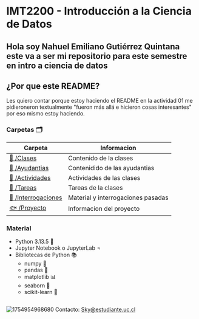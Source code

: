 # IMT2200 - Introducción a la Ciencia de Datos

## Hola soy Nahuel Emiliano Gutiérrez Quintana este va a ser mi repositorio para este semestre en intro a ciencia de datos

## ¿Por que este README?
Les quiero contar porque estoy haciendo el README en la actividad 01 me pidieroneron textualmente "fueron más allá e hicieron cosas interesantes" por eso mismo estoy haciendo.

### Carpetas 🗂️
| Carpeta         | Informacion |
|----------------|-------------|
| [🐋 /Clases](/Clases) | Contenido de la clases |
| [🦀 /Ayudantias](/Ayudantias) | Contenidido de las ayudantias |
| [🦞 /Actividades](/Actividades) | Actividades de las clases |
| [🐡 /Tareas](/Tareas) | Tareas de la clases |
| [🦑 /Interrogaciones](/Interrogaciones) | Material y interrogaciones pasadas |
| [🐟 /Proyecto](/Proyecto) | Informacion del proyecto |

### Material
- Python 3.13.5 🐍
- Jupyter Notebook o JupyterLab ♃
- Bibliotecas de Python 📚
  - numpy 🔢
  - pandas 🐼
  - matplotlib 📊
  - seaborn 🌊
  - scikit-learn 🤖

##
#### 
![1754954968680](https://github.com/user-attachments/assets/7921a35b-ecaa-4006-9cd7-de3159e3640a)
Contacto: Sky@estudiante.uc.cl

